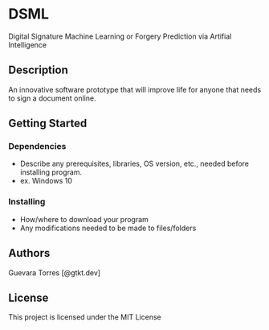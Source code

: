# DSML

Digital Signature Machine Learning or Forgery Prediction via Artifial Intelligence

## Description

An innovative software prototype that will improve life for anyone that needs to sign a document online.

## Getting Started

### Dependencies

* Describe any prerequisites, libraries, OS version, etc., needed before installing program.
* ex. Windows 10

### Installing

* How/where to download your program
* Any modifications needed to be made to files/folders

## Authors
Guevara Torres
[@gtkt.dev]

## License

This project is licensed under the MIT License
